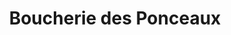 ---
title: "Boucherie des Ponceaux"
url: /villiers-sur-marne/boucherie-des-ponceaux/
shop: boucherie
---